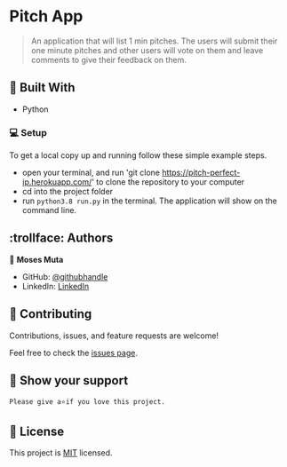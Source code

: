 # Pitch App

> An application that will list 1 min pitches. The users will submit their one minute pitches and other users will vote on them and leave comments to give their feedback on them.

## :hammer: Built With

- Python

### :computer: Setup
To get a local copy up and running follow these simple example steps.

- open your terminal, and run 'git clone https://pitch-perfect-ip.herokuapp.com/' to clone the repository to your computer  
- cd into the project folder
- run `python3.8 run.py` in the terminal. The application will show on the command line.


## :trollface: Authors

👤 **Moses Muta**

- GitHub: [@githubhandle](https://github.com/blancc-page)
- LinkedIn: [LinkedIn](<linkedIn link>)


## 🤝 Contributing

Contributions, issues, and feature requests are welcome!

Feel free to check the [issues page](../../issues/).

## :muscle: Show your support

    Please give a⭐️if you love this project.

## 📝 License

This project is [MIT](./MIT.md) licensed.
